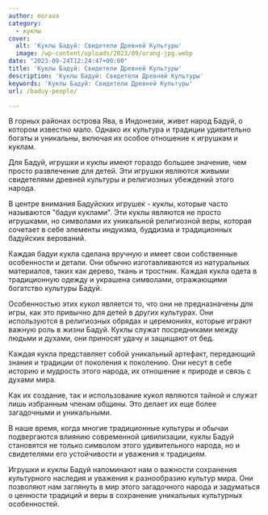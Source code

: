 ```yaml
---
author: morava
category:
  - куклы
cover:
  alt: 'Куклы Бадуй: Свидетели Древней Культуры'
  image: /wp-content/uploads/2023/09/urang-jpg.webp
date: "2023-09-24T12:24:47+00:00"
title: 'Куклы Бадуй: Свидетели Древней Культуры'
description: 'Куклы Бадуй: Свидетели Древней Культуры'
keywords: 'Куклы Бадуй: Свидетели Древней Культуры'
url: /baduy-people/

---
```

В горных районах острова Ява, в Индонезии, живет народ Бадуй, о котором известно мало. Однако их культура и традиции удивительно богаты и уникальны, включая их особое отношение к игрушкам и куклам.

Для Бадуй, игрушки и куклы имеют гораздо большее значение, чем просто развлечение для детей. Эти игрушки являются живыми свидетелями древней культуры и религиозных убеждений этого народа.

В центре внимания Бадуйских игрушек \- куклы, которые часто называются "бадуи куклами". Эти куклы являются не просто игрушками, но символами их уникальной религиозной веры, которая сочетает в себе элементы индуизма, буддизма и традиционных бадуйских верований.

Каждая бадуи кукла сделана вручную и имеет свои собственные особенности и детали. Они обычно изготавливаются из натуральных материалов, таких как дерево, ткань и тростник. Каждая кукла одета в традиционную одежду и украшена символами, отражающими богатство культуры Бадуй.

Особенностью этих кукол является то, что они не предназначены для игры, как это привычно для детей в других культурах. Они используются в религиозных обрядах и церемониях, которые играют важную роль в жизни Бадуй. Куклы служат посредниками между людьми и духами, они приносят удачу и защищают от бед.

Каждая кукла представляет собой уникальный артефакт, передающий знания и традиции от поколения к поколению. Они несут в себе историю и мудрость этого народа, их отношение к природе и связь с духами мира.

Как их создание, так и использование кукол являются тайной и служат лишь избранным членам общины. Это делает их еще более загадочными и уникальными.

В наше время, когда многие традиционные культуры и обычаи подвергаются влиянию современной цивилизации, куклы Бадуй становятся не только символом этого удивительного народа, но и свидетелями его устойчивости и уважения к традициям.

Игрушки и куклы Бадуй напоминают нам о важности сохранения культурного наследия и уважения к разнообразию культур мира. Они позволяют нам заглянуть в мир этого загадочного народа и задуматься о ценности традиций и веры в сохранение уникальных культурных особенностей.
